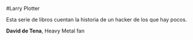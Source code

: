 #Larry Plotter

Esta serie de libros cuentan la historia de un hacker de los que hay pocos.

**David de Tena**, Heavy Metal fan
